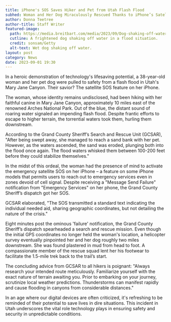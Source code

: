 ```yaml
---
title: iPhone's SOS Saves Hiker and Pet from Utah Flash Flood
subhed: Woman and Her Dog Miraculously Rescued Thanks to iPhone’s Satellite SOS Feature
author: Donna Teetree
author-title: Staff Writer
featured-image: 
  path: https://media.breitbart.com/media/2023/09/Dog-shaking-off-water-640x480.jpg
  cutline: A frightened dog shaking off water in a flood situation.
  credit: sonsam/Getty
  alt-text: Wet dog shaking off water.
layout: post
category: News
date: 2023-09-01 19:30
---
```


In a heroic demonstration of technology's lifesaving potential, a 38-year-old woman and her pet dog were pulled to safety from a flash flood in Utah's Mary Jane Canyon. Their savior? The satellite SOS feature on her iPhone.

The woman, whose identity remains undisclosed, had been hiking with her faithful canine in Mary Jane Canyon, approximately 10 miles east of the renowned Arches National Park. Out of the blue, the distant sound of roaring water signaled an impending flash flood. Despite frantic efforts to escape to higher terrain, the torrential waters took them, hurling them downstream.

According to the Grand County Sheriff’s Search and Rescue Unit (GCSAR), "After being swept away, she managed to reach a sand bank with her pet. However, as the waters ascended, the sand was eroded, plunging both into the flood once again. The flood waters whisked them between 100-200 feet before they could stabilize themselves."

In the midst of this ordeal, the woman had the presence of mind to activate the emergency satellite SOS on her iPhone – a feature on some iPhone models that permits users to reach out to emergency services even in zones devoid of cell signal. Despite receiving a "Message Send Failure" notification from "Emergency Services" on her phone, the Grand County Sheriff’s dispatch got her SOS.

GCSAR elaborated, "The SOS transmitted a standard text indicating the individual needed aid, sharing geographic coordinates, but not detailing the nature of the crisis."

Eight minutes post the ominous 'failure' notification, the Grand County Sheriff’s dispatch spearheaded a search and rescue mission. Even though the initial GPS coordinates no longer held the woman's location, a helicopter survey eventually pinpointed her and her dog roughly two miles downstream. She was found plastered in mud from head to foot. A compassionate member of the rescue squad lent her his footwear to facilitate the 1.5-mile trek back to the trail’s start.

The concluding advice from GCSAR to all hikers is poignant: "Always research your intended route meticulously. Familiarize yourself with the exact nature of terrain awaiting you. Prior to embarking on your journey, scrutinize local weather predictions. Thunderstorms can manifest rapidly and cause flooding in canyons from considerable distances."

In an age where our digital devices are often criticized, it's refreshing to be reminded of their potential to save lives in dire situations. This incident in Utah underscores the vital role technology plays in ensuring safety and security in unpredictable conditions.
